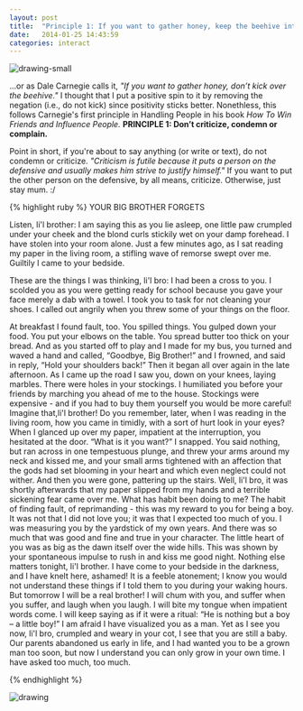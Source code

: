 ```yaml
---
layout: post
title:  "Principle 1: If you want to gather honey, keep the beehive intact."
date:   2014-01-25 14:43:59
categories: interact
---
```


![drawing-small](http://i.imgur.com/Kk0BpTA.jpg)


...or as Dale Carnegie calls it, *"If you want to gather honey, don’t kick over the beehive."*  I thought that I put a positive spin to it by removing the negation (i.e., do not kick) since positivity sticks better. Nonethless, this follows Carnegie's first principle in Handling People in his book *How To Win Friends and Influence People.* **PRINCIPLE 1:  Don’t criticize, condemn or complain.**

Point in short, if you're about to say anything (or write or text), do not condemn or criticize.  *"Criticism is futile because it puts a person on the defensive and usually makes him strive to justify himself."* If you want to put the other person on the defensive, by all means, criticize.  Otherwise, just stay mum.  :/




{% highlight ruby %}
YOUR BIG BROTHER FORGETS


Listen, li'l brother: I am saying this as you lie asleep, one little paw crumpled under your cheek and the blond curls stickily wet on your damp forehead. I have stolen into your room alone. Just a few minutes ago, as I sat reading my paper in the living room, a stifling wave of remorse swept over me. Guiltily I came to your bedside.


These are the things I was thinking, li'l bro: I had been a cross to you. I scolded you as you were getting ready for school because you gave your face merely a dab with a towel. I took you to task for not cleaning your shoes. I called out angrily when you threw some of your things on the floor.


At breakfast I found fault, too. You spilled things. You gulped down your food. You put your elbows on the table. You spread butter too thick on your bread. And as you started off to play and I made for my bus, you turned and waved a hand and called, “Goodbye, Big Brother!” and I frowned, and said in reply, “Hold your shoulders back!”
Then it began all over again in the late afternoon. As I came up the road I saw you, down on your knees, laying marbles. There were holes in your stockings. I humiliated you before your friends by marching you ahead of me to the house. Stockings were expensive - and if you had to buy them yourself you would be more careful! Imagine that,li'l brother!
Do you remember, later, when I was reading in the living room, how you came in timidly, with a sort of hurt look in your eyes? When I glanced up over my paper, impatient at the interruption, you hesitated at the door. “What is it you want?” I snapped.
You said nothing, but ran across in one tempestuous plunge, and threw your arms around my neck and kissed me, and your small arms tightened with an affection that the gods had set blooming in your heart and which even neglect could not wither. And then you were gone, pattering up the stairs.
Well, li'l bro, it was shortly afterwards that my paper slipped from my hands and a terrible sickening fear came over me. What has habit been doing to me? The habit of finding fault, of reprimanding - this was my reward to you for being a boy. It was not that I did not love you; it was that I expected too much of you. I was measuring you by the yardstick of my own years.
And there was so much that was good and fine and true in your character. The little heart of you was as big as the dawn itself over the wide hills. This was shown by your spontaneous impulse to rush in and kiss me good night. Nothing else matters tonight, li'l brother. I have come to your bedside in the darkness, and I have knelt here, ashamed!
It is a feeble atonement; I know you would not understand these things if I told them to you during your waking hours. But tomorrow I will be a real brother! I will chum with you, and suffer when you suffer, and laugh when you laugh. I will bite my tongue when impatient words come. I will keep saying as if it were a ritual: “He is nothing but a boy – a little boy!”
I am afraid I have visualized you as a man. Yet as I see you now, li'l bro, crumpled and weary in your cot, I see that you are still a baby. Our parents abandoned us early in life, and I had wanted you to be a grown man too soon, but now I understand you can only grow in your own time. I have asked too much, too much.

{% endhighlight %}
        
        
![drawing](http://i.imgur.com/4nSUrzr.gif)